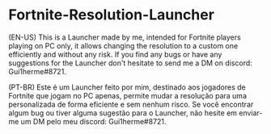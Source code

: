 # Fortnite-Resolution-Launcher
(EN-US)
This is a Launcher made by me, intended for Fortnite players playing on PC only, it allows changing the resolution to a custom one efficiently and without any risk.
If you find any bugs or have any suggestions for the Launcher don't hesitate to send me a DM on discord: Gui1herme#8721.

(PT-BR)
Este é um Launcher feito por mim, destinado aos jogadores de Fortnite que jogam no PC apenas, permite mudar a resolução para uma personalizada de forma eficiente e sem nenhum risco.
Se você encontrar algum bug ou tiver alguma sugestão para o Launcher, não hesite em enviar-me um DM pelo meu discord: Gui1herme#8721. 
